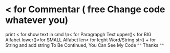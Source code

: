 # < for Commentar ( free Change code whatever you)
print < for show text in cmd
\n< for Paragrapgh Text
upper()< for BIG Alfabet
lower()<for SMALL Alfabet
len< for leght Word/String
str() + for String and add string 
To Be Continued, You Can See My Code ^^
Thanks ^^